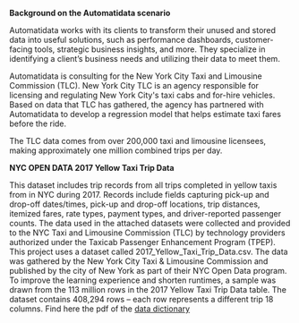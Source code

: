 **Background on the Automatidata scenario**

Automatidata works with its clients to transform their unused and stored data into useful solutions, such as performance dashboards, customer-facing tools, strategic business insights, and more. They specialize in identifying a client’s business needs and utilizing their data to meet them. 

Automatidata is consulting for the New York City Taxi and Limousine Commission (TLC). New York City TLC is an agency responsible for licensing and regulating New York City's taxi cabs and for-hire vehicles. Based on data that TLC has gathered, the agency has partnered with Automatidata to develop a regression model that helps estimate taxi fares before the ride. 

The TLC data comes from over 200,000 taxi and limousine licensees, making approximately one million combined trips per day. 

**NYC OPEN DATA 2017 Yellow Taxi Trip Data**

This dataset includes trip records from all trips completed in yellow taxis from in NYC during 2017. Records include fields capturing pick-up and drop-off dates/times, pick-up and drop-off locations, trip distances, itemized fares, rate types, payment types, and driver-reported passenger counts. The data used in the attached datasets were collected and provided to the NYC Taxi and Limousine Commission (TLC) by technology providers authorized under the Taxicab Passenger Enhancement Program (TPEP). 
This project uses a dataset called 2017_Yellow_Taxi_Trip_Data.csv. The data was gathered by the New York City Taxi & Limousine Commission and published by the city of New York as part of their NYC Open Data program. To improve the learning experience and shorten runtimes, a sample was drawn from the 113 million rows in the 2017 Yellow Taxi Trip Data table. The dataset contains 408,294 rows – each row represents a different trip 18 columns. Find here the pdf of the [data dictionary](https://github.com/Henry1269/Machine-Learning/files/14172738/data_dictionary_trip_records_yellow.pdf)
